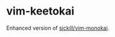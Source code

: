 # vim-keetokai

Enhanced version of [sickill/vim-monokai](https://github.com/sickill/vim-monokai).

